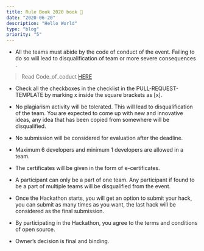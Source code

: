 ```yaml
---
title: Rule Book 2020 book 📕
date: "2020-06-20"
description: "Hello World"
type: "blog"
priority: "5"
---
```


- All the teams must abide by the code of conduct of the event. Failing to do so will lead to disqualification of team or more severe consequences .

> Read Code_of_coduct [HERE](/Code_Of_Conduct/)

- Check all the checkboxes in the checklist in the PULL-REQUEST-TEMPLATE by marking x inside the square brackets as [x].

- No plagiarism activity will be tolerated. This will lead to disqualification of the team. You are expected to come up with new and innovative ideas, any idea that has been copied from somewhere will be disqualified.

- No submission will be considered for evaluation after the deadline.

- Maximum 6 developers and minimum 1 developers are allowed in a team.

- The certificates will be given in the form of e-certificates.

- A participant can only be a part of one team. Any participant if found to be a part of multiple teams will be disqualified from the event.

- Once the Hackathon starts, you will get an option to submit your hack, you can submit as many times as you want, the last hack will be considered as the final submission.

- By participating in the Hackathon, you agree to the terms and conditions of open source.

- Owner’s decision is final and binding.

